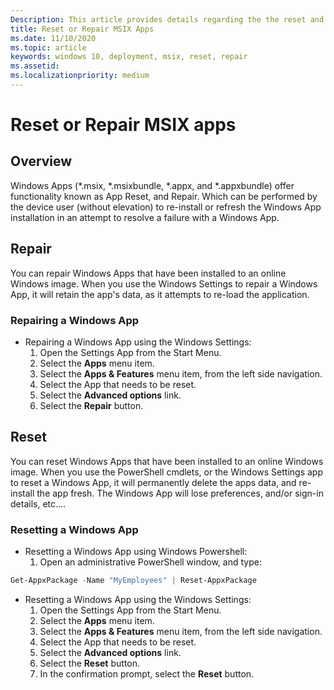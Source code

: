 ```yaml
---
Description: This article provides details regarding the the reset and repair of MSIX apps that have been deployed to a device.
title: Reset or Repair MSIX Apps
ms.date: 11/10/2020
ms.topic: article
keywords: windows 10, deployment, msix, reset, repair
ms.assetid:  
ms.localizationpriority: medium
---
```

  
# Reset or Repair MSIX apps

## Overview

Windows Apps (*.msix, *.msixbundle, *.appx, and *.appxbundle) offer functionality known as App Reset, and Repair. Which can be performed by the device user (without elevation) to re-install or refresh the Windows App installation in an attempt to resolve a failure with a Windows App.

## Repair

You can repair Windows Apps that have been installed to an online Windows image. When you use the Windows Settings to repair a Windows App, it will retain the app's data, as it attempts to re-load the application.

### Repairing a Windows App

* Repairing a Windows App using the Windows Settings:
    1. Open the Settings App from the Start Menu.
    1. Select the **Apps** menu item.
    1. Select the **Apps & Features** menu item, from the left side navigation.
    1. Select the App that needs to be reset.
    1. Select the **Advanced options** link.
    1. Select the **Repair** button.


## Reset

You can reset Windows Apps that have been installed to an online Windows image. When you use the PowerShell cmdlets, or the Windows Settings app to reset a Windows App, it will permanently delete the apps data, and re-install the app fresh. The Windows App will lose preferences, and/or sign-in details, etc....


### Resetting a Windows App

* Resetting a Windows App using Windows Powershell: 
    1. Open an administrative PowerShell window, and type:
```PowerShell
Get-AppxPackage -Name "MyEmployees" | Reset-AppxPackage
```

* Resetting a Windows App using the Windows Settings:
    1. Open the Settings App from the Start Menu.
    1. Select the **Apps** menu item.
    1. Select the **Apps & Features** menu item, from the left side navigation.
    1. Select the App that needs to be reset.
    1. Select the **Advanced options** link.
    1. Select the **Reset** button.
    1. In the confirmation prompt, select the **Reset** button.
